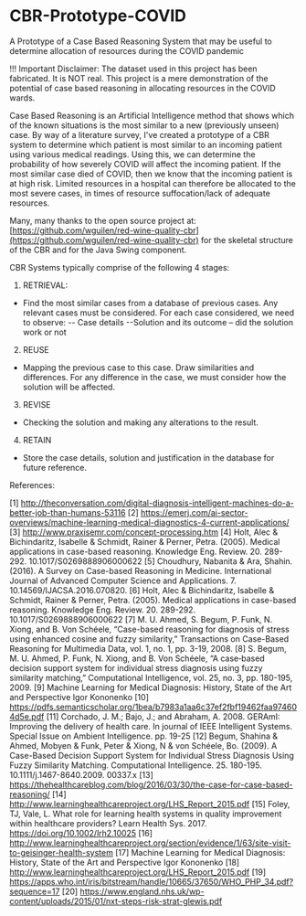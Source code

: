 # CBR-Prototype-COVID
A Prototype of a Case Based Reasoning System that may be useful to determine allocation of resources during the COVID pandemic

!!! Important Disclaimer: The dataset used in this project has been fabricated. It is NOT real. This project is a mere demonstration of the potential of case based reasoning in allocating resources in the COVID wards.

Case Based Reasoning is an Artificial Intelligence method that shows which of the known situations is the most similar to a new (previously unseen) case. By way of a literature survey, I've created a prototype of a CBR system to determine which patient is most similar to an incoming patient using various medical readings. Using this, we can determine the probability of how severely COVID will affect the incoming patient. If the most similar case died of COVID, then we know that the incoming patient is at high risk. Limited resources in a hospital can therefore be allocated to the most severe cases, in times of resource suffocation/lack of adequate resources.

Many, many thanks to the open source project at: [https://github.com/wguilen/red-wine-quality-cbr](https://github.com/wguilen/red-wine-quality-cbr) for the skeletal structure of the CBR and for the Java Swing component.

CBR Systems typically comprise of the following 4 stages:

1. RETRIEVAL:
- Find the most similar cases from a database of previous cases. Any relevant cases must be considered.
For each case considered, we need to observe:
-- Case details
--Solution and its outcome – did the solution work or not
2. REUSE
- Mapping the previous case to this case. Draw similarities and differences.
For any difference in the case, we must consider how the solution will be affected.
3. REVISE
- Checking the solution and making any alterations to the result.
4. RETAIN
- Store the case details, solution and justification in the database for future reference.


References:

[1] http://theconversation.com/digital-diagnosis-intelligent-machines-do-a-better-job-than-humans-53116
[2] https://emerj.com/ai-sector-overviews/machine-learning-medical-diagnostics-4-current-applications/
[3] http://www.praxisemr.com/concept-processing.htm
[4] Holt, Alec & Bichindaritz, Isabelle & Schmidt, Rainer & Perner, Petra. (2005). Medical applications in case-based reasoning. Knowledge Eng. Review. 20. 289-292. 10.1017/S0269888906000622
[5] Choudhury, Nabanita & Ara, Shahin. (2016). A Survey on Case-based Reasoning in Medicine. International Journal of Advanced Computer Science and Applications. 7. 10.14569/IJACSA.2016.070820.
[6] Holt, Alec & Bichindaritz, Isabelle & Schmidt, Rainer & Perner, Petra. (2005). Medical applications in case-based reasoning. Knowledge Eng. Review. 20. 289-292. 10.1017/S0269888906000622
[7] M. U. Ahmed, S. Begum, P. Funk, N. Xiong, and B. Von Schéele, “Case-based reasoning for diagnosis of stress using enhanced cosine and fuzzy similarity,” Transactions on Case-Based Reasoning for Multimedia Data, vol. 1, no. 1, pp. 3-19, 2008.
[8] S. Begum, M. U. Ahmed, P. Funk, N. Xiong, and B. Von Schéele, “A case‐based decision support system for individual stress diagnosis using fuzzy similarity matching,” Computational Intelligence, vol. 25, no. 3, pp. 180-195, 2009.
[9] Machine Learning for Medical Diagnosis: History, State of the Art and Perspective Igor Kononenko
[10] https://pdfs.semanticscholar.org/1bea/b7983a1aa6c37ef2fbf19462faa974604d5e.pdf
[11] Corchado, J. M.; Bajo, J.; and Abraham, A. 2008. GERAmI: Improving the delivery of health care. In journal of IEEE Intelligent Systems. Special Issue on Ambient Intelligence. pp. 19-25
[12] Begum, Shahina & Ahmed, Mobyen & Funk, Peter & Xiong, N & von Schéele, Bo. (2009). A Case-Based Decision Support System for Individual Stress Diagnosis Using Fuzzy Similarity Matching. Computational Intelligence. 25. 180-195. 10.1111/j.1467-8640.2009. 00337.x
[13] https://thehealthcareblog.com/blog/2016/03/30/the-case-for-case-based-reasoning/
[14] http://www.learninghealthcareproject.org/LHS_Report_2015.pdf
[15] Foley, TJ, Vale, L.  What role for learning health systems in quality improvement within healthcare providers? Learn Health Sys.  2017. https://doi.org/10.1002/lrh2.10025
[16] http://www.learninghealthcareproject.org/section/evidence/1/63/site-visit-to-geisinger-health-system
[17] Machine Learning for Medical Diagnosis: History, State of the Art and Perspective Igor Kononenko
[18] http://www.learninghealthcareproject.org/LHS_Report_2015.pdf
[19] https://apps.who.int/iris/bitstream/handle/10665/37650/WHO_PHP_34.pdf?sequence=17
[20] https://www.england.nhs.uk/wp-content/uploads/2015/01/nxt-steps-risk-strat-glewis.pdf

